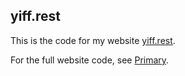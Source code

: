 ## yiff.rest
This is the code for my website [yiff.rest](https://yiff.rest).

For the full website code, see [Primary](https://github.com/OwOWebsites/Primary).
